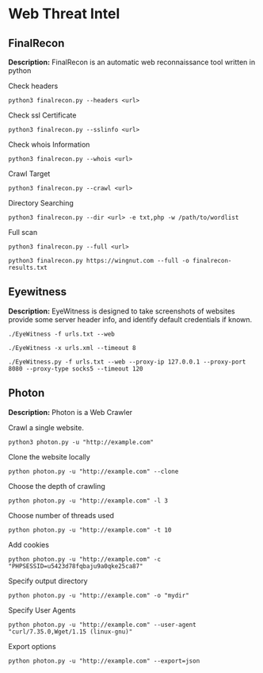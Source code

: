 # Web Threat Intel

## FinalRecon

**Description:** FinalRecon is an automatic web reconnaissance tool written in python

Check headers

`python3 finalrecon.py --headers <url>`

Check ssl Certificate

`python3 finalrecon.py --sslinfo <url>`

Check whois Information

`python3 finalrecon.py --whois <url>`

Crawl Target

`python3 finalrecon.py --crawl <url>`

Directory Searching

`python3 finalrecon.py --dir <url> -e txt,php -w /path/to/wordlist`

Full scan

`python3 finalrecon.py --full <url>`

`python3 finalrecon.py https://wingnut.com --full -o finalrecon-results.txt`


## Eyewitness

**Description:** EyeWitness is designed to take screenshots of websites provide some server header info, and identify default credentials if known. 

`./EyeWitness -f urls.txt --web`

`./EyeWitness -x urls.xml --timeout 8 `

`./EyeWitness.py -f urls.txt --web --proxy-ip 127.0.0.1 --proxy-port 8080 --proxy-type socks5 --timeout 120`


## Photon

**Description:** Photon is a Web Crawler

Crawl a single website.

`python3 photon.py -u "http://example.com"`

Clone the website locally

`python photon.py -u "http://example.com" --clone`

Choose the depth of crawling

`python photon.py -u "http://example.com" -l 3`

Choose number of threads used

`python photon.py -u "http://example.com" -t 10`

Add cookies

`python photon.py -u "http://example.com" -c "PHPSESSID=u5423d78fqbaju9a0qke25ca87"`

Specify output directory

`python photon.py -u "http://example.com" -o "mydir"`

Specify User Agents

`python photon.py -u "http://example.com" --user-agent "curl/7.35.0,Wget/1.15 (linux-gnu)"`

Export options

`python photon.py -u "http://example.com" --export=json`



